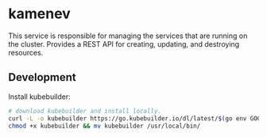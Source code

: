 # kamenev

This service is responsible for managing the services that are running on the cluster. Provides a REST API for creating, updating, and destroying resources.

## Development

Install kubebuilder:
```bash
# download kubebuilder and install locally.
curl -L -o kubebuilder https://go.kubebuilder.io/dl/latest/$(go env GOOS)/$(go env GOARCH)
chmod +x kubebuilder && mv kubebuilder /usr/local/bin/
```
